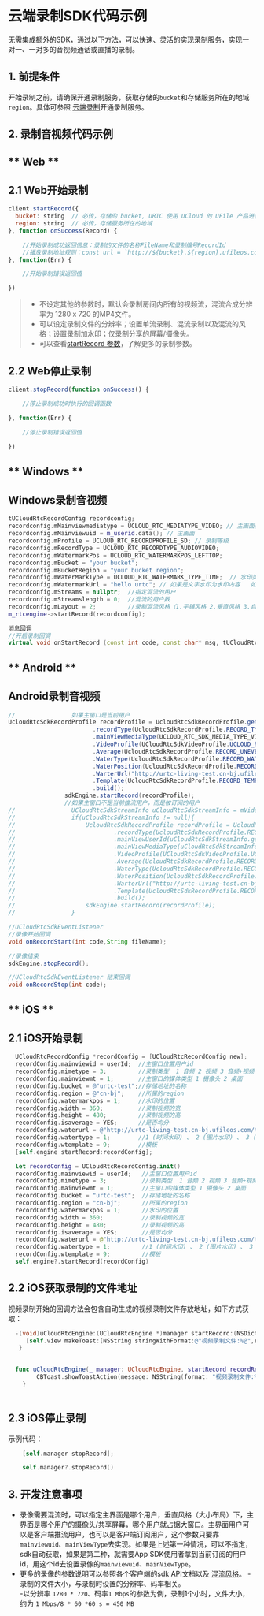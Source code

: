 # 云端录制SDK代码示例

无需集成额外的SDK，通过以下方法，可以快速、灵活的实现录制服务，实现一对一、一对多的音视频通话或直播的录制。

## 1. 前提条件

开始录制之前，请确保开通录制服务，获取存储的`bucket`和存储服务所在的地域`region`。具体可参照 [云端录制](urtc/cloudRecord/index)开通录制服务。

## 2. 录制音视频代码示例

<!-- tabs:start -->

## ** Web **

## 2.1 Web开始录制

```js
client.startRecord({
  bucket: string  // 必传，存储的 bucket, URTC 使用 UCloud 的 UFile 产品进行在存储，相关信息见控制台操作文档
  region: string  // 必传，存储服务所在的地域
}, function onSuccess(Record) {

	//开始录制成功返回信息：录制的文件的名称FileName和录制编号RecordId
	//播放录制地址规则：const url = `http://${bucket}.${region}.ufileos.com/${Record.FileName}.mp4`;
}, function(Err) {

	//开始录制错误返回值

})
```

> - 不设定其他的参数时，默认会录制房间内所有的视频流，混流合成分辨率为 1280 x 720 的MP4文件。
> - 可以设定录制文件的分辨率；设置单流录制、混流录制以及混流的风格；设置录制加水印；仅录制分享的屏幕/摄像头。
> - 可以查看[startRecord 参数](https://github.com/ucloud/urtc-sdk-web#client-startrecord)，了解更多的录制参数。

## 2.2 Web停止录制

```js
client.stopRecord(function onSuccess() {

	//停止录制成功时执行的回调函数

}, function(Err) {

	//停止录制错误返回值
	
})
```  



## ** Windows **


## Windows录制音视频

```cpp
tUCloudRtcRecordConfig recordconfig;
recordconfig.mMainviewmediatype = UCLOUD_RTC_MEDIATYPE_VIDEO; // 主画面类型类型：摄像头、屏幕
recordconfig.mMainviewuid = m_userid.data(); // 主画面
recordconfig.mProfile = UCLOUD_RTC_RECORDPROFILE_SD; // 录制等级
recordconfig.mRecordType = UCLOUD_RTC_RECORDTYPE_AUDIOVIDEO;
recordconfig.mWatermarkPos = UCLOUD_RTC_WATERMARKPOS_LEFTTOP;
recordconfig.mBucket = "your bucket";
recordconfig.mBucketRegion = "your bucket region";
recordconfig.mWaterMarkType = UCLOUD_RTC_WATERMARK_TYPE_TIME;  // 水印类型
recordconfig.mWatermarkUrl = "hello urtc"; // 如果是文字水印为水印内容   如果是图片则为图片url 地址
recordconfig.mStreams = nullptr;  //指定混流的用户
recordconfig.mStreamslength = 0;  //混流的用户数
recordconfig.mLayout = 2;         //录制混流风格（1.平铺风格 2.垂直风格 3.自定义布局 4.模板自适应一 5.模板自适应二）
m_rtcengine->startRecord(recordconfig);

消息回调
//开启录制回调
virtual void onStartRecord (const int code, const char* msg, tUCloudRtcRecordInfo& info) {}
``` 




## ** Android **


## Android录制音视频

```java
//                如果主窗口是当前用户
UcloudRtcSdkRecordProfile recordProfile = UcloudRtcSdkRecordProfile.getInstance().assembleRecordBuilder()
                        .recordType(UcloudRtcSdkRecordProfile.RECORD_TYPE_VIDEO)
                        .mainViewMediaType(UCLOUD_RTC_SDK_MEDIA_TYPE_VIDEO.ordinal())
                        .VideoProfile(UCloudRtcSdkVideoProfile.UCLOUD_RTC_SDK_VIDEO_PROFILE_640_480.ordinal())
                        .Average(UcloudRtcSdkRecordProfile.RECORD_UNEVEN)
                        .WaterType(UcloudRtcSdkRecordProfile.RECORD_WATER_TYPE_IMG)
                        .WaterPosition(UcloudRtcSdkRecordProfile.RECORD_WATER_POS_LEFTTOP)
                        .WarterUrl("http://urtc-living-test.cn-bj.ufileos.com/test.png")
                        .Template(UcloudRtcSdkRecordProfile.RECORD_TEMPLET_9)
                        .build();
                sdkEngine.startRecord(recordProfile);
                //如果主窗口不是当前推流用户，而是被订阅的用户
//                UCloudRtcSdkStreamInfo uCloudRtcSdkStreamInfo = mVideoAdapter.getStreamInfo(0);
//                if(uCloudRtcSdkStreamInfo != null){
//                    UcloudRtcSdkRecordProfile recordProfile = UcloudRtcSdkRecordProfile.getInstance().assembleRecordBuilder()
//                            .recordType(UcloudRtcSdkRecordProfile.RECORD_TYPE_VIDEO)
//                            .mainViewUserId(uCloudRtcSdkStreamInfo.getUId())
//                            .mainViewMediaType(uCloudRtcSdkStreamInfo.getMediaType().ordinal())
//                            .VideoProfile(UCloudRtcSdkVideoProfile.UCLOUD_RTC_SDK_VIDEO_PROFILE_640_480.ordinal())
//                            .Average(UcloudRtcSdkRecordProfile.RECORD_UNEVEN)
//                            .WaterType(UcloudRtcSdkRecordProfile.RECORD_WATER_TYPE_IMG)
//                            .WaterPosition(UcloudRtcSdkRecordProfile.RECORD_WATER_POS_LEFTTOP)
//                            .WarterUrl("http://urtc-living-test.cn-bj.ufileos.com/test.png")
//                            .Template(UcloudRtcSdkRecordProfile.RECORD_TEMPLET_9)
//                            .build();
//                    sdkEngine.startRecord(recordProfile);
//                }

//UCloudRtcSdkEventListener 
//录像开始回调
void onRecordStart(int code,String fileName);

//录像结束
sdkEngine.stopRecord();

//UCloudRtcSdkEventListener 结束回调
void onRecordStop(int code);
```    


## ** iOS **

## 2.1 iOS开始录制

```objectivec
  UCloudRtcRecordConfig *recordConfig = [UCloudRtcRecordConfig new];
  recordConfig.mainviewid = userId;  //主窗口位置用户id
  recordConfig.mimetype = 3;         //录制类型  1 音频 2 视频 3 音频+视频
  recordConfig.mainviewmt = 1;       //主窗口的媒体类型 1 摄像头 2 桌面
  recordConfig.bucket = @"urtc-test";//存储地址的名称
  recordConfig.region = @"cn-bj";    //所属的region
  recordConfig.watermarkpos = 1;     //水印的位置
  recordConfig.width = 360;          //录制视频的宽
  recordConfig.height = 480;         //录制视频的高
  recordConfig.isaverage = YES;      //是否均分
  recordConfig.waterurl = @"http://urtc-living-test.cn-bj.ufileos.com/test.png";//watertype 2时代表图片水印url 、watertype 3代表水印文字
  recordConfig.watertype = 1;        //1 (时间水印) 、 2 (图片水印) 、 3（文字水印)
  recordConfig.wtemplate = 9;        //模板
  [self.engine startRecord:recordConfig];   
```

```swift
  let recordConfig = UCloudRtcRecordConfig.init()
  recordConfig.mainviewid = userId;   //主窗口位置用户id
  recordConfig.mimetype = 3;          //录制类型  1 音频 2 视频 3 音频+视频
  recordConfig.mainviewmt = 1;        //主窗口的媒体类型 1 摄像头 2 桌面
  recordConfig.bucket = "urtc-test";  //存储地址的名称
  recordConfig.region = "cn-bj";      //所属的region
  recordConfig.watermarkpos = 1;      //水印的位置
  recordConfig.width = 360;           //录制视频的宽
  recordConfig.height = 480;          //录制视频的高
  recordConfig.isaverage = YES;       //是否均分
  recordConfig.waterurl = @"http://urtc-living-test.cn-bj.ufileos.com/test.png";//watertype 2时代表图片水印url 、watertype 3代表水印文字
  recordConfig.watertype = 1;         //1 (时间水印) 、 2 (图片水印) 、 3（文字水印)
  recordConfig.wtemplate = 9;         //模板
  self.engine?.startRecord(recordConfig)
```

## 2.2 iOS获取录制的文件地址

视频录制开始的回调方法会包含自动生成的视频录制文件存放地址，如下方式获取：

 ```objectivec
   -(void)uCloudRtcEngine:(UCloudRtcEngine *)manager startRecord:(NSDictionary *)recordResponse{
      [self.view makeToast:[NSString stringWithFormat:@"视频录制文件:%@",recordResponse[@"FileName"]] duration:3.0     position:CSToastPositionCenter];
    }
    
```

```swift
  func uCloudRtcEngine(_ manager: UCloudRtcEngine, startRecord recordResponse: [AnyHashable : Any]) {
        CBToast.showToastAction(message: NSString(format: "视频录制文件:%@", recordResponse["FileName"] as! CVarArg))
    }
    
 ```  

## 2.3 iOS停止录制

示例代码：    

```objectivec
    [self.manager stopRecord];
```

```swift
    self.manager?.stopRecord()
```

<!-- tabs:end -->


## 3. 开发注意事项

 - 录像需要混流时，可以指定主界面是哪个用户，垂直风格（大小布局）下，主界面是哪个用户的摄像头/共享屏幕，哪个用户就占据大窗口。主界面用户可以是客户端推流用户，也可以是客户端订阅用户，这个参数只要靠`mainviewuid`、`mainViewType`去实现。如果是上述第一种情况，可以不指定，sdk自动获取，如果是第二种，就需要App SDK使用者拿到当前订阅的用户id，用这个id去设置录像的`mainviewuid`、`mainViewType`。
 - 更多的录像的参数说明可以参照各个客户端的sdk API文档以及 [混流风格](urtc/cloudRecord/RecordLaylout)。 
 -录制的文件大小，与录制时设置的分辨率、码率相关。    
 	 -以分辨率 `1280 * 720`、码率`1 Mbps`的参数为例，录制1个小时，文件大小，约为 `1 Mbps/8 * 60 *60 s = 450 MB`



